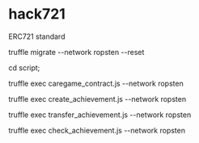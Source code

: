 # hack721

ERC721 standard


truffle migrate --network ropsten --reset

cd script;

truffle exec caregame_contract.js --network ropsten

truffle exec create_achievement.js --network ropsten

truffle exec transfer_achievement.js --network ropsten

truffle exec check_achievement.js --network ropsten
